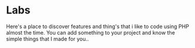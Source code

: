 # Labs
Here's a place to discover features and thing's that i like to code using PHP almost the time. You can add something to your project and know the simple things that I made for you..
